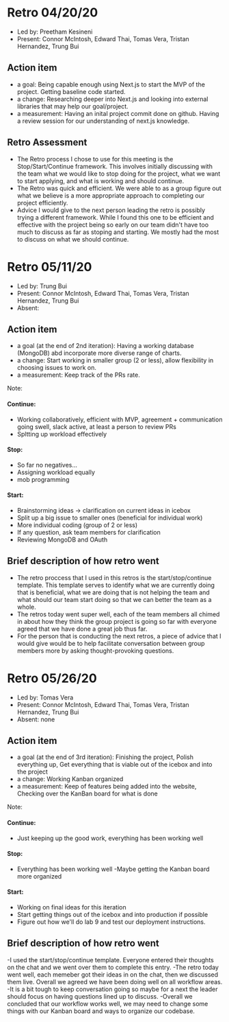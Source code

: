 # Retro 04/20/20

- Led by: Preetham Kesineni
- Present: Connor McIntosh, Edward Thai, Tomas Vera, Tristan Hernandez, Trung Bui

## Action item

- a goal: Being capable enough using Next.js to start the MVP of the project. Getting baseline code started.
- a change: Researching deeper into Next.js and looking into external libraries that may help our goal/project.
- a measurement: Having an inital project commit done on github. Having a review session for our understanding of next.js knowledge.

## Retro Assessment

- The Retro process I chose to use for this meeting is the Stop/Start/Continue framework. This involves initially discussing with the team what we would like to stop doing for the project, what we want to start applying, and what is working and should continue.
- The Retro was quick and efficient. We were able to as a group figure out what we believe is a more appropriate approach to completing our project efficiently.
- Advice I would give to the next person leading the retro is possibly trying a different framework. While I found this one to be efficient and effective with the project being so early on our team didn't have too much to discuss as far as stoping and starting. We mostly had the most to discuss on what we should continue.

# Retro 05/11/20

- Led by: Trung Bui
- Present: Connor McIntosh, Edward Thai, Tomas Vera, Tristan Hernandez, Trung Bui
- Absent:

## Action item

- a goal (at the end of 2nd iteration): Having a working database (MongoDB) abd incorporate more diverse range of charts.
- a change: Start working in smaller group (2 or less), allow flexibility in choosing issues to work on.
- a measurement: Keep track of the PRs rate.

Note:

#### Continue:
 - Working collaboratively, efficient with MVP, agreement + communication going swell, slack active, at least a person to review PRs
 - Spltting up workload effectively
#### Stop:
- So far no negatives...
- Assigning workload equally
- mob programming 
#### Start:
- Brainstorming ideas -> clarification on current ideas in icebox
- Split up a big issue to smaller ones (beneficial for individual work)
- More individual coding (group of 2 or less)
- If any question, ask team members for clarification
- Reviewing MongoDB and OAuth

## Brief description of how retro went

- The retro proccess that I used in this retros is the start/stop/continue template. This template serves to identify what we are currently doing that is beneficial, what we are doing that is not helping the team and what should our team start doing so that we can better the team as a whole.
- The retros today went super well, each of the team members all chimed in about how they think the group project is going so far with everyone agreed that we have done a great job thus far.
- For the person that is conducting the next retros, a piece of advice that I would give would be to help facilitate conversation between group members more by asking thought-provoking questions.

# Retro 05/26/20

- Led by: Tomas Vera
- Present: Connor McIntosh, Edward Thai, Tomas Vera, Tristan Hernandez, Trung Bui
- Absent: none

## Action item

- a goal (at the end of 3rd iteration): Finishing the project, Polish everything up, Get everything that is viable out of the icebox and into the project
- a change: Working Kanban organized
- a measurement: Keep of features being added into the website, Checking over the KanBan board for what is done

Note:

#### Continue:
 - Just keeping up the good work, everything has been working well
#### Stop:
- Everything has been working well
-Maybe getting the Kanban board more organized
#### Start:
- Working on final ideas for this iteration
- Start getting things out of the icebox and into production if possible
- Figure out how we'll do lab 9 and test our deployment instructions.


## Brief description of how retro went
-I used the start/stop/continue template. Everyone entered their thoughts on the chat and we went over them to complete this entry.
-The retro today went well, each memeber got their ideas in on the chat, then we discussed them live. Overall we agreed we have been doing well on all workflow areas.
-It is a bit tough to keep conversation going so maybe for a next the leader should focus on having questions lined up to discuss.
-Overall we concluded that our workflow works well, we may need to change some things with our Kanban board and ways to organize our codebase.
